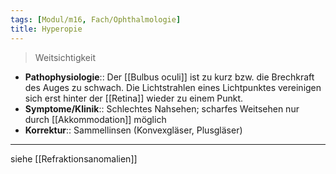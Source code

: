 ```yaml
---
tags: [Modul/m16, Fach/Ophthalmologie]
title: Hyperopie
---
```

> Weitsichtigkeit
- **Pathophysiologie**:: Der [[Bulbus oculi]] ist zu kurz bzw. die Brechkraft des Auges zu schwach. Die Lichtstrahlen eines Lichtpunktes vereinigen sich erst hinter der [[Retina]] wieder zu einem Punkt.
- **Symptome/Klinik**:: Schlechtes Nahsehen; scharfes Weitsehen nur durch [[Akkommodation]] möglich
- **Korrektur**:: Sammellinsen (Konvexgläser, Plusgläser)
---
siehe [[Refraktionsanomalien]]